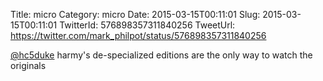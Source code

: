Title: micro
Category: micro
Date: 2015-03-15T00:11:01
Slug: 2015-03-15T00:11:01
TwitterId: 576898357311840256
TweetUrl: https://twitter.com/mark_philpot/status/576898357311840256

[@hc5duke](https://twitter.com/hc5duke) harmy's de-specialized editions are the only way to watch the originals